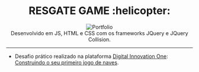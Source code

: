 <h1 align="center">RESGATE GAME  :helicopter:</h5>

<p align="center">
    <img 
         src="https://github.com/vinninascimento/resgate-js/img/capa.jpg" alt="Portfolio"                
    />

  <br />
  Desenvolvido em JS, HTML e CSS com os frameworks JQuery e JQuery Collision.
</p>

<hr />

- Desafio prático realizado na plataforma [Digital Innovation One](https://web.digitalinnovation.one/home "Digital Innovation One"): [Construindo o seu primeiro jogo de naves](https://web.digitalinnovation.one/lab/construindo-o-seu-primeiro-jogo-de-naves/learning/9b0a44f2-ba17-49fc-ab1e-8658bd5861c7").
